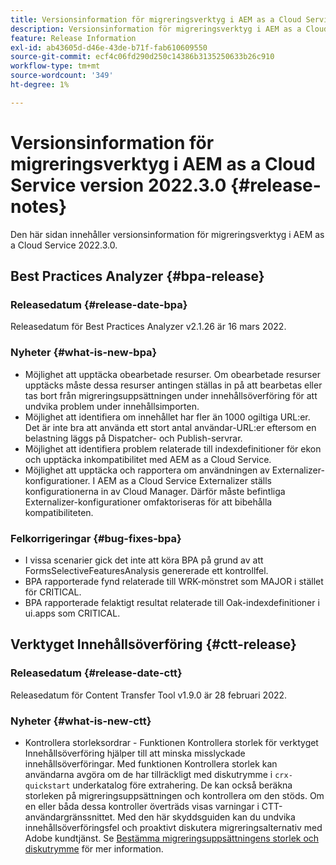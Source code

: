 ```yaml
---
title: Versionsinformation för migreringsverktyg i AEM as a Cloud Service version 2022.3.0
description: Versionsinformation för migreringsverktyg i AEM as a Cloud Service version 2022.3.0
feature: Release Information
exl-id: ab43605d-d46e-43de-b71f-fab610609550
source-git-commit: ecf4c06fd290d250c14386b3135250633b26c910
workflow-type: tm+mt
source-wordcount: '349'
ht-degree: 1%

---
```


# Versionsinformation för migreringsverktyg i AEM as a Cloud Service version 2022.3.0 {#release-notes}

Den här sidan innehåller versionsinformation för migreringsverktyg i AEM as a Cloud Service 2022.3.0.

## Best Practices Analyzer {#bpa-release}

### Releasedatum {#release-date-bpa}

Releasedatum för Best Practices Analyzer v2.1.26 är 16 mars 2022.

### Nyheter {#what-is-new-bpa}

* Möjlighet att upptäcka obearbetade resurser. Om obearbetade resurser upptäcks måste dessa resurser antingen ställas in på att bearbetas eller tas bort från migreringsuppsättningen under innehållsöverföring för att undvika problem under innehållsimporten.
* Möjlighet att identifiera om innehållet har fler än 1000 ogiltiga URL:er. Det är inte bra att använda ett stort antal användar-URL:er eftersom en belastning läggs på Dispatcher- och Publish-servrar.
* Möjlighet att identifiera problem relaterade till indexdefinitioner för ekon och upptäcka inkompatibilitet med AEM as a Cloud Service.
* Möjlighet att upptäcka och rapportera om användningen av Externalizer-konfigurationer. I AEM as a Cloud Service Externalizer ställs konfigurationerna in av Cloud Manager. Därför måste befintliga Externalizer-konfigurationer omfaktoriseras för att bibehålla kompatibiliteten.

### Felkorrigeringar {#bug-fixes-bpa}

* I vissa scenarier gick det inte att köra BPA på grund av att FormsSelectiveFeaturesAnalysis genererade ett kontrollfel.
* BPA rapporterade fynd relaterade till WRK-mönstret som MAJOR i stället för CRITICAL.
* BPA rapporterade felaktigt resultat relaterade till Oak-indexdefinitioner i ui.apps som CRITICAL.

## Verktyget Innehållsöverföring {#ctt-release}

### Releasedatum {#release-date-ctt}

Releasedatum för Content Transfer Tool v1.9.0 är 28 februari 2022.

### Nyheter {#what-is-new-ctt}

* Kontrollera storleksordrar - Funktionen Kontrollera storlek för verktyget Innehållsöverföring hjälper till att minska misslyckade innehållsöverföringar. Med funktionen Kontrollera storlek kan användarna avgöra om de har tillräckligt med diskutrymme i `crx-quickstart` underkatalog före extrahering. De kan också beräkna storleken på migreringsuppsättningen och kontrollera om den stöds. Om en eller båda dessa kontroller överträds visas varningar i CTT-användargränssnittet. Med den här skyddsguiden kan du undvika innehållsöverföringsfel och proaktivt diskutera migreringsalternativ med Adobe kundtjänst. Se [Bestämma migreringsuppsättningens storlek och diskutrymme](https://experienceleague.adobe.com/docs/experience-manager-cloud-service/content/migration-journey/cloud-migration/content-transfer-tool/getting-started-content-transfer-tool.html#migration-set-size) för mer information.
